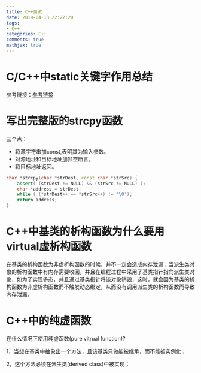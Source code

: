 ```yaml
---
title: C++面试
date: 2019-04-13 22:27:20
tags:
- C++
categories: C++
comments: true
mathjax: true
---
```

# C/C++中static关键字作用总结
参考链接：[参考链接](https://www.cnblogs.com/biyeymyhjob/archive/2012/07/19/2598815.html)
# 写出完整版的strcpy函数
三个点：
- 将源字符串加const,表明其为输入参数。
- 对源地址和目标地址加非空断言。
- 将目标地址返回。
```C++
char *strcpy(char *strDest, const char *strSrc) {
    assert( (strDest != NULL) && (strSrc != NULL) );
    char *address = strDest;
    while ( (*strDest++ == *strSrc++) != '\0');
    return address;
}
```

# C++中基类的析构函数为什么要用virtual虚析构函数

在基类的析构函数为非虚析构函数的时候，并不一定会造成内存泄漏；当派生类对象的析构函数中有内存需要收回，并且在编程过程中采用了基类指针指向派生类对象，如为了实现多态，并且通过基类指针将该对象销毁，这时，就会因为基类的析构函数为非虚析构函数而不触发动态绑定，从而没有调用派生类的析构函数而导致内存泄漏。

# C++中的纯虚函数

在什么情况下使用纯虚函数(pure vitrual function)?

1，当想在基类中抽象出一个方法，且该基类只做能被继承，而不能被实例化；

2，这个方法必须在派生类(derived class)中被实现；

